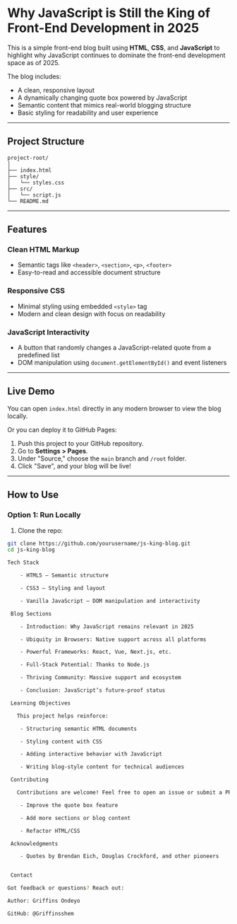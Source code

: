 # Why JavaScript is Still the King of Front-End Development in 2025

This is a simple front-end blog built using **HTML**, **CSS**, and **JavaScript** to highlight why JavaScript continues to dominate the front-end development space as of 2025.

The blog includes:
- A clean, responsive layout
- A dynamically changing quote box powered by JavaScript
- Semantic content that mimics real-world blogging structure
- Basic styling for readability and user experience

---

## Project Structure

```
project-root/
│
├── index.html              
├── style/
│   └── styles.css          
├── src/
│   └── script.js          
└── README.md
```

---

##  Features

###  Clean HTML Markup
- Semantic tags like `<header>`, `<section>`, `<p>`, `<footer>`
- Easy-to-read and accessible document structure

###  Responsive CSS
- Minimal styling using embedded `<style>` tag
- Modern and clean design with focus on readability

###  JavaScript Interactivity
- A button that randomly changes a JavaScript-related quote from a predefined list
- DOM manipulation using `document.getElementById()` and event listeners

---

##  Live Demo

You can open `index.html` directly in any modern browser to view the blog locally.

Or you can deploy it to GitHub Pages:

1. Push this project to your GitHub repository.
2. Go to **Settings > Pages**.
3. Under "Source," choose the `main` branch and `/root` folder.
4. Click "Save", and your blog will be live!

---

##  How to Use

### Option 1: Run Locally

1. Clone the repo:

```bash
git clone https://github.com/yourusername/js-king-blog.git
cd js-king-blog

Tech Stack

    - HTML5 – Semantic structure

    - CSS3 – Styling and layout

    - Vanilla JavaScript – DOM manipulation and interactivity

 Blog Sections

    - Introduction: Why JavaScript remains relevant in 2025

    - Ubiquity in Browsers: Native support across all platforms

    - Powerful Frameworks: React, Vue, Next.js, etc.

    - Full-Stack Potential: Thanks to Node.js

    - Thriving Community: Massive support and ecosystem

    - Conclusion: JavaScript’s future-proof status

 Learning Objectives

   This project helps reinforce:

    - Structuring semantic HTML documents

    - Styling content with CSS

    - Adding interactive behavior with JavaScript

    - Writing blog-style content for technical audiences

 Contributing

   Contributions are welcome! Feel free to open an issue or submit a PR if you want to:

    - Improve the quote box feature

    - Add more sections or blog content

    - Refactor HTML/CSS

 Acknowledgments

    - Quotes by Brendan Eich, Douglas Crockford, and other pioneers


 Contact

Got feedback or questions? Reach out:

Author: Griffins Ondeyo

GitHub: @Griffinsshem

